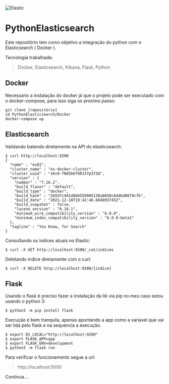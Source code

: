 ![Elastic](https://drive.google.com/file/d/1TFOkrMMb7yl7UD4MpQLLv3uUYDp_SBZH/view?usp=sharing)

# PythonElasticsearch

Este repositório tem como objetivo a integração do python com o Elasticsearch ( Docker ).

Tecnologia trabalhada:

> Docker,
> Elasticsearch,
> Kibana,
> Flask,
> Python

## Docker

Necessario a instalação do docker já que o projeto pode ser executado com o docker-compose, para isso siga os proximo passo:

```
git clone [repositório]
cd PythonElasticsearch/Docker
docker-compose up
```

## Elasticsearch

Validando batendo diretamente na API do elasticsearch:

```
$ curl http://localhost:9200
{
  "name" : "es01",
  "cluster_name" : "es-docker-cluster",
  "cluster_uuid" : "sKv9-fNdSb6fORJ37p3f3Q",
  "version" : {
    "number" : "7.16.2",
    "build_flavor" : "default",
    "build_type" : "docker",
    "build_hash" : "2b937c44140b6559905130a8650c64dbd0879cfb",
    "build_date" : "2021-12-18T19:42:46.604893745Z",
    "build_snapshot" : false,
    "lucene_version" : "8.10.1",
    "minimum_wire_compatibility_version" : "6.8.0",
    "minimum_index_compatibility_version" : "6.0.0-beta1"
  },
  "tagline" : "You Know, for Search"
}
```

Consultando os indices atuais no Elastic:

```
$ curl -X GET http://localhost:9200/_cat/indices
```

Deletando indice diretamente com o curl:

```
$ curl -X DELETE http://localhost:9200/[indice]
```

## Flask

Usando o flask é preciso fazer a instalação da lib via pip no meu caso estou usando o python 3:

```
$ python3 -m pip install flask
```

Execução é bem tranquila, apenas apontando a app como a variavel que vai ser lida pelo flask e na sequencia a execução.

```
$ export ES_LOCAL="http://localhost:9200"
$ export FLASK_APP=app
$ export FLASK_ENV=development
$ python3 -m flask run
```

Para verificar o funcionamento segue a url:

> http://localhost:5000


Continua....
